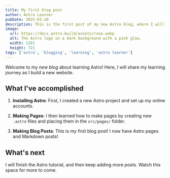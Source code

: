 ```yaml
---
title: My first blog post
author: Astro Learner
pubDate: 2025-03-20
description: This is the first post of my new Astro blog, where I will share my learning journey, starting with the basics, and building up to more complex topics.
image:
  url: https://docs.astro.build/assets/rose.webp
  alt: The Astro logo on a dark background with a pink glow.
  width: 1281
  height: 721
tags: ['astro', 'blogging', 'learning', 'astro learner']
---
```


Welcome to my _new blog_ about learning Astro! Here, I will share my learning journey as I build a new website.

## What I've accomplished

1. **Installing Astro**: First, I created a new Astro project and set up my online accounts.

2. **Making Pages**: I then learned how to make pages by creating new `.astro` files and placing them in the `src/pages/` folder.

3. **Making Blog Posts**: This is my first blog post! I now have Astro pages and Markdown posts!

## What's next

I will finish the Astro tutorial, and then keep adding more posts. Watch this space for more to come.
